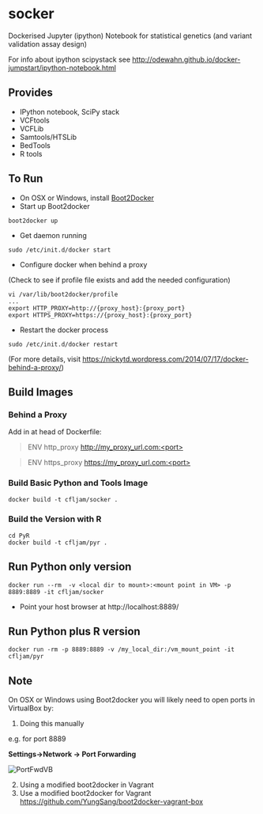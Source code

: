socker
======

Dockerised Jupyter (ipython) Notebook for statistical genetics (and variant validation assay design)

For info about ipython scipystack see http://odewahn.github.io/docker-jumpstart/ipython-notebook.html

Provides
--------

- IPython notebook, SciPy stack
- VCFtools
- VCFLib
- Samtools/HTSLib
- BedTools
- R tools

To Run
------

- On OSX or Windows, install [Boot2Docker](https://github.com/boot2docker/boot2docker)
- Start up Boot2docker
```
boot2docker up
```

- Get daemon running
```
sudo /etc/init.d/docker start
```

- Configure docker when behind a proxy

(Check to see if profile file exists and add the needed configuration)
```
vi /var/lib/boot2docker/profile 
...
export HTTP_PROXY=http://{proxy_host}:{proxy_port}
export HTTPS_PROXY=https://{proxy_host}:{proxy_port}
```

- Restart the docker process
```
sudo /etc/init.d/docker restart
```
(For more details, visit https://nickytd.wordpress.com/2014/07/17/docker-behind-a-proxy/)

## Build Images

### Behind a Proxy

Add in at head of Dockerfile:

>ENV http_proxy http://my_proxy_url.com:<port>

>ENV https_proxy https://my_proxy_url.com:<port>



### Build Basic Python and Tools Image

```
docker build -t cfljam/socker .
```
### Build the Version with R

```
cd PyR
docker build -t cfljam/pyr .
```

## Run Python only version


```
docker run --rm  -v <local dir to mount>:<mount point in VM> -p 8889:8889 -it cfljam/socker
```

- Point your host browser at http://localhost:8889/

## Run Python plus R version

```
docker run -rm -p 8889:8889 -v /my_local_dir:/vm_mount_point -it cfljam/pyr
```

## Note

On OSX or Windows using Boot2docker you will likely  need to open ports in VirtualBox by:

1. Doing this manually

e.g. for port 8889

**Settings->Network -> Port Forwarding**

![PortFwdVB](https://dl.dropboxusercontent.com/u/8064851/images/VirtualBoxPortForwardiPynbExample.png)

2. Using a modified boot2docker in Vagrant 
3. Use a modified boot2docker for Vagrant https://github.com/YungSang/boot2docker-vagrant-box
